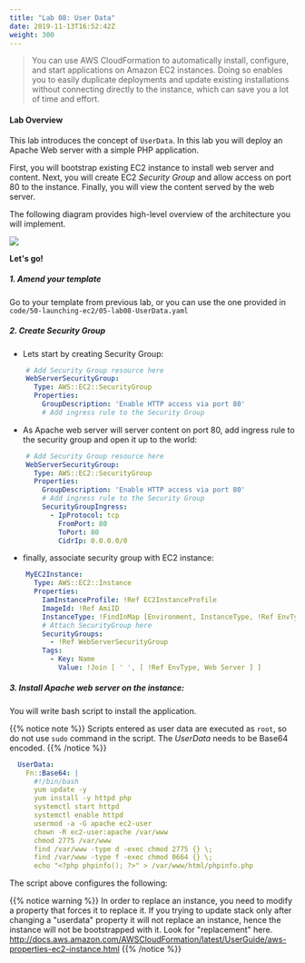 ```yaml
---
title: "Lab 08: User Data"
date: 2019-11-13T16:52:42Z
weight: 300
---
```


>You can use AWS CloudFormation to automatically install, configure, and start applications on Amazon EC2 instances. 
Doing so enables you to easily duplicate deployments and update existing installations without connecting directly to 
the instance, which can save you a lot of time and effort.

#### Lab Overview
This lab introduces the concept of `UserData`. In this lab you will deploy an Apache Web server with a simple PHP 
application. 

First, you will bootstrap existing EC2 instance to install web server and content. Next, you will create 
EC2 _Security Group_ and allow access on port 80 to the instance. Finally, you will view the content served by the web 
server.

The following diagram provides high-level overview of the architecture you will implement.

![](./web-server.png)

**Let's go!**

##### 1. Amend your template

Go to your template from previous lab, or you can use the one provided in `code/50-launching-ec2/05-lab08-UserData.yaml`

##### 2. Create Security Group
  + Lets start by creating Security Group:
  ```yaml
      # Add Security Group resource here
      WebServerSecurityGroup:
        Type: AWS::EC2::SecurityGroup
        Properties:
          GroupDescription: 'Enable HTTP access via port 80'
          # Add ingress rule to the Security Group
```

  + As Apache web server will server content on port 80, add ingress rule to the security group and open it up to the 
  world:
  ```yaml
      # Add Security Group resource here
      WebServerSecurityGroup:
        Type: AWS::EC2::SecurityGroup
        Properties:
          GroupDescription: 'Enable HTTP access via port 80'
          # Add ingress rule to the Security Group
          SecurityGroupIngress:
            - IpProtocol: tcp
              FromPort: 80
              ToPort: 80
              CidrIp: 0.0.0.0/0
```

  + finally, associate security group with EC2 instance:
  ```yaml
      MyEC2Instance:
        Type: AWS::EC2::Instance
        Properties:
          IamInstanceProfile: !Ref EC2InstanceProfile
          ImageId: !Ref AmiID
          InstanceType: !FindInMap [Environment, InstanceType, !Ref EnvType]
          # Attach SecurityGroup here
          SecurityGroups:
            - !Ref WebServerSecurityGroup
          Tags:
            - Key: Name
              Value: !Join [ ' ', [ !Ref EnvType, Web Server ] ]
```

##### 3. Install Apache web server on the instance:

You will write bash script to install the application. 
  
  {{% notice note %}}
  Scripts entered as user data are executed as `root`, so do not use `sudo` command in the script.
  The _UserData_ needs to be Base64 encoded.
  {{% /notice %}}
  
```yaml
  UserData:
    Fn::Base64: |
      #!/bin/bash
      yum update -y
      yum install -y httpd php
      systemctl start httpd
      systemctl enable httpd
      usermod -a -G apache ec2-user
      chown -R ec2-user:apache /var/www
      chmod 2775 /var/www
      find /var/www -type d -exec chmod 2775 {} \;
      find /var/www -type f -exec chmod 0664 {} \;
      echo "<?php phpinfo(); ?>" > /var/www/html/phpinfo.php
```

The script above configures the following:

  {{% notice warning %}}
  In order to replace an instance, you need to modify a property that forces it to replace it. 
  If you trying to update stack only after changing a "userdata" property it will not replace an instance, hence the 
  instance will not be bootstrapped with it.
  Look for "replacement" here.
  http://docs.aws.amazon.com/AWSCloudFormation/latest/UserGuide/aws-properties-ec2-instance.html
  {{% /notice %}}


  